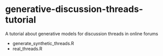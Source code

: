 # generative-discussion-threads-tutorial
A tutorial about generative models for discussion threads in online forums


* generate_synthetic_threads.R
* real_threads.R
